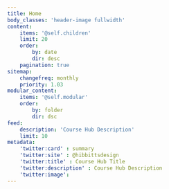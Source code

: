 ```yaml
---
title: Home
body_classes: 'header-image fullwidth'
content:
    items: '@self.children'
    limit: 20
    order:
        by: date
        dir: desc
    pagination: true
sitemap:
    changefreq: monthly
    priority: 1.03
modular_content:
    items: '@self.modular'
    order:
        by: folder
        dir: dsc
feed:
    description: 'Course Hub Description'
    limit: 10
metadata:
    'twitter:card' : summary
    'twitter:site' : @hibbittsdesign
    'twitter:title' : Course Hub Title
    'twitter:description' : Course Hub Description
    'twitter:image':
---
```


